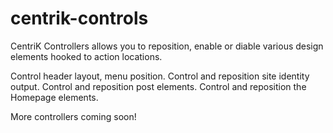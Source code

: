 # centrik-controls
CentriK Controllers allows you to reposition, enable or diable various design elements hooked to action locations.

Control header layout, menu position.
Control and reposition site identity output.
Control and reposition post elements.
Control and reposition the Homepage elements.

More controllers coming soon!
